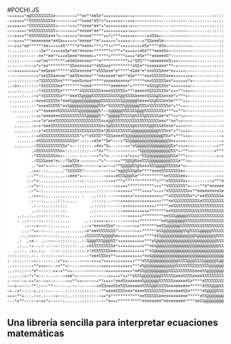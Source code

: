 #POCHI.JS
![POCHI.JS](https://raw.githubusercontent.com/periface/pochi/master/pochi.png)
## Una librería sencilla para interpretar ecuaciones matemáticas
